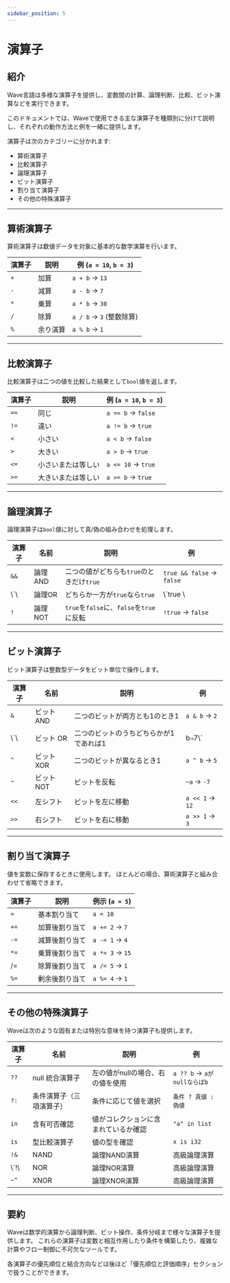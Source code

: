 ```yaml
---
sidebar_position: 5
---
```


# 演算子

## 紹介

Wave言語は多様な演算子を提供し、変数間の計算、論理判断、比較、ビット演算などを実行できます。

このドキュメントでは、Waveで使用できる主な演算子を種類別に分けて説明し、それぞれの動作方法と例を一緒に提供します。

演算子は次のカテゴリーに分かれます:

- 算術演算子
- 比較演算子
- 論理演算子
- ビット演算子
- 割り当て演算子
- その他の特殊演算子

---

## 算術演算子

算術演算子は数値データを対象に基本的な数学演算を行います。

| 演算子 | 説明   | 例 (`a = 10`, `b = 3`) |
| --- | ---- | ---------------------------------------- |
| `+` | 加算   | `a + b` → `13`                           |
| `-` | 減算   | `a - b` → `7`                            |
| `*` | 乗算   | `a * b` → `30`                           |
| `/` | 除算   | `a / b` → `3` (整数除算)  |
| `%` | 余り演算 | `a % b` → `1`                            |

---

## 比較演算子

比較演算子は二つの値を比較した結果として`bool`値を返します。

| 演算子  | 説明        | 例 (`a = 10`, `b = 3`) |
| ---- | --------- | ---------------------------------------- |
| `==` | 同じ        | `a == b` → `false`                       |
| `!=` | 違い        | `a != b` → `true`                        |
| `<`  | 小さい       | `a < b` → `false`                        |
| `>`  | 大きい       | `a > b` → `true`                         |
| `<=` | 小さいまたは等しい | `a <= 10` → `true`                       |
| `>=` | 大きいまたは等しい | `a >= b` → `true`                        |

---

## 論理演算子

論理演算子は`bool`値に対して真/偽の組み合わせを処理します。

| 演算子        | 名前    | 説明                                | 例                         |
| ---------- | ----- | --------------------------------- | ------------------------- |
| `&&`       | 論理AND | 二つの値がどちらも`true`のときだけ`true`        | `true && false` → `false` |
| \\\`\\ | 論理OR  | どちらか一方が`true`なら`true`             | \\\`true \\           |
| `!`        | 論理NOT | `true`を`false`に、`false`を`true`に反転 | `!true` → `false`         |

---

## ビット演算子

ビット演算子は整数型データをビット単位で操作します。

| 演算子        | 名前      | 説明                   | 例               |
| ---------- | ------- | -------------------- | --------------- |
| `&`        | ビット AND | 二つのビットが両方とも1のとき1     | `a & b` → `2`   |
| \\\`\\ | ビット OR  | 二つのビットのうちどちらかが1であれば1 | b`→`7\\\`     |
| `^`        | ビット XOR | 二つのビットが異なるとき1        | `a ^ b` → `5`   |
| `~`        | ビット NOT | ビットを反転               | `~a` → `-7`     |
| `<<`       | 左シフト    | ビットを左に移動             | `a << 1` → `12` |
| `>>`       | 右シフト    | ビットを右に移動             | `a >> 1` → `3`  |

---

## 割り当て演算子

値を変数に保存するときに使用します。 ほとんどの場合、算術演算子と組み合わせて省略できます。

| 演算子  | 説明      | 例示 (`a = 5`) |
| ---- | ------- | ------------------------------- |
| `=`  | 基本割り当て  | `a = 10`                        |
| `+=` | 加算後割り当て | `a += 2` → `7`                  |
| `-=` | 減算後割り当て | `a -= 1` → `4`                  |
| `*=` | 乗算後割り当て | `a *= 3` → `15`                 |
| /=   | 除算後割り当て | `a /= 5` → `1`                  |
| `%=` | 剰余後割り当て | `a %= 4` → `1`                  |

---

## その他の特殊演算子

Waveは次のような固有または特別な意味を持つ演算子も提供します。

| 演算子         | 名前           | 説明                 | 例                       |
| ----------- | ------------ | ------------------ | ----------------------- |
| `??`        | null 統合演算子   | 左の値がnullの場合、右の値を使用 | `a ?? b` → `aがnullならばb` |
| `?:`        | 条件演算子（三項演算子） | 条件に応じて値を選択         | `条件 ? 真値 : 偽値`          |
| `in`        | 含有可否確認       | 値がコレクションに含まれているか確認 | `"a" in list`           |
| `is`        | 型比較演算子       | 値の型を確認             | `x is i32`              |
| `!&`        | NAND         | 論理NAND演算           | 高級論理演算                  |
| \\\`!\\ | NOR          | 論理NOR演算            | 高級論理演算                  |
| `~^`        | XNOR         | 論理XNOR演算           | 高級論理演算                  |

---

## 要約

Waveは数学的演算から論理判断、ビット操作、条件分岐まで様々な演算子を提供します。
これらの演算子は変数と相互作用したり条件を構築したり、複雑な計算やフロー制御に不可欠なツールです。

各演算子の優先順位と結合方向などは後ほど「優先順位と評価順序」セクションで扱うことができます。